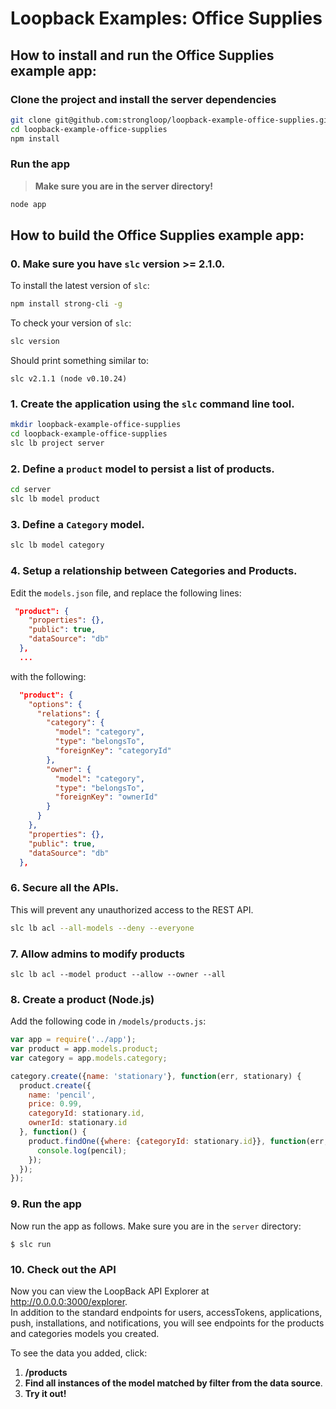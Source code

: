 # Loopback Examples: Office Supplies

## How to install and run the Office Supplies example app:

### Clone the project and install the server dependencies

```sh
git clone git@github.com:strongloop/loopback-example-office-supplies.git
cd loopback-example-office-supplies
npm install
```

### Run the app

> **Make sure you are in the server directory!**

```sh
node app
```

## How to build the Office Supplies example app:

### 0. Make sure you have `slc` version **>= 2.1.0**.

To install the latest version of `slc`:

```sh
npm install strong-cli -g
```

To check your version of `slc`:

```sh
slc version
```

Should print something similar to:

```
slc v2.1.1 (node v0.10.24)
```

### 1. Create the application using the `slc` command line tool.

```sh
mkdir loopback-example-office-supplies
cd loopback-example-office-supplies
slc lb project server
```

### 2. Define a `product` model to persist a list of products.

```sh
cd server
slc lb model product
```

### 3. Define a `Category` model.

```sh
slc lb model category
```

### 4. Setup a relationship between Categories and Products.

Edit the `models.json` file, and replace the following lines:
```JSON
 "product": { 
    "properties": {},
    "public": true,
    "dataSource": "db"
  },
  ...
```
with the following:

```JSON
  "product": { 
    "options": {
      "relations": {
        "category": {
          "model": "category",
          "type": "belongsTo",
          "foreignKey": "categoryId"
        },
        "owner": {
          "model": "category",
          "type": "belongsTo",
          "foreignKey": "ownerId"
        }
      }
    },
    "properties": {},
    "public": true,
    "dataSource": "db"
  },
```

### 6. Secure all the APIs.

This will prevent any unauthorized access to the REST API.

```sh
slc lb acl --all-models --deny --everyone
```

### 7. Allow admins to modify products

```
slc lb acl --model product --allow --owner --all
````

### 8. Create a product (Node.js)

Add the following code in `/models/products.js`:

```js
var app = require('../app');
var product = app.models.product;
var category = app.models.category;

category.create({name: 'stationary'}, function(err, stationary) {
  product.create({
    name: 'pencil',
    price: 0.99,
    categoryId: stationary.id,
    ownerId: stationary.id
  }, function() {
    product.findOne({where: {categoryId: stationary.id}}, function(err, pencil) {
      console.log(pencil);
    });
  });
});
```

### 9. Run the app

Now run the app as follows.  Make sure you are in the `server` directory:

```
$ slc run
```

### 10. Check out the API

Now you can view the LoopBack API Explorer at http://0.0.0.0:3000/explorer.  
In addition to the standard endpoints for users, accessTokens, applications, push, installations, and notifications, you will see endpoints for the products and categories models you created.

To see the data you added, click:
 1.  **/products**
 2. **Find all instances of the model matched by filter from the data source**.
 3. **Try it out!**
